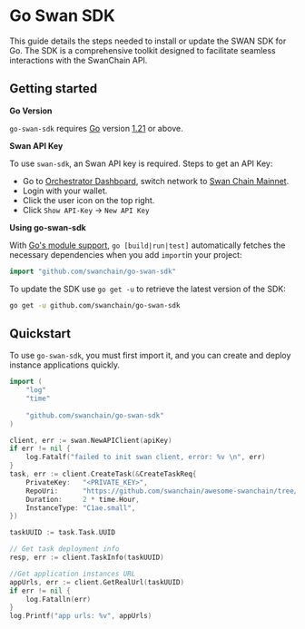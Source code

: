 # Go Swan SDK

This guide details the steps needed to install or update the SWAN SDK for Go. The SDK is a comprehensive toolkit designed to facilitate seamless interactions with the SwanChain API.

## Getting started

**Go Version**

`go-swan-sdk` requires [Go](https://go.dev/) version [1.21](https://go.dev/doc/devel/release#go1.21.0) or above.

**Swan API Key**

To use `swan-sdk`, an Swan API key is required. Steps to get an API Key:

* Go to [Orchestrator Dashboard](https://orchestrator.swanchain.io/provider-status), switch network to [Swan Chain Mainnet](https://docs.swanchain.io/network-reference/readme).
* Login with your wallet.
* Click the user icon on the top right.
* Click `Show API-Key` -> `New API Key`

**Using go-swan-sdk**

With [Go's module support](https://go.dev/wiki/Modules#how-to-use-modules), `go [build|run|test]` automatically fetches the necessary dependencies when you add `import`in your project:

```go
import "github.com/swanchain/go-swan-sdk"
```

To update the SDK use `go get -u` to retrieve the latest version of the SDK:

```sh
go get -u github.com/swanchain/go-swan-sdk
```

## Quickstart

To use `go-swan-sdk`, you must first import it, and you can create and deploy instance applications quickly.

```go
import (
	"log"
	"time"
	
	"github.com/swanchain/go-swan-sdk"
)

client, err := swan.NewAPIClient(apiKey)
if err != nil {
	log.Fatalf("failed to init swan client, error: %v \n", err)
}
task, err := client.CreateTask(&CreateTaskReq{
    PrivateKey:   "<PRIVATE_KEY>",
    RepoUri:      "https://github.com/swanchain/awesome-swanchain/tree/main/hello_world",
    Duration:     2 * time.Hour,
    InstanceType: "C1ae.small", 
})

taskUUID := task.Task.UUID

// Get task deployment info
resp, err := client.TaskInfo(taskUUID)

//Get application instances URL
appUrls, err := client.GetRealUrl(taskUUID)
if err != nil {
	log.Fatalln(err)
}
log.Printf("app urls: %v", appUrls)
```
